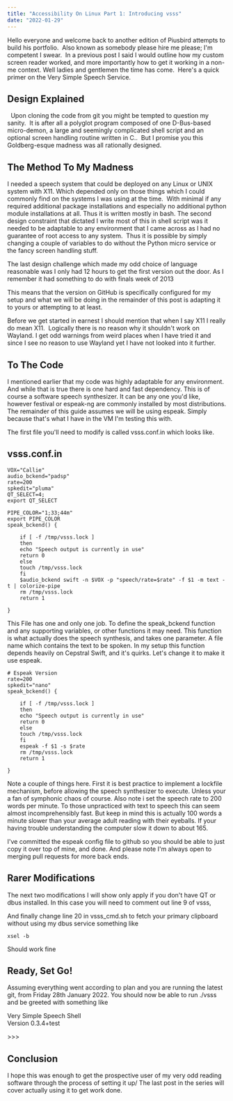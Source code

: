 ```yaml
---
title: "Accessibility On Linux Part 1: Introducing vsss"
date: "2022-01-29"
---
```


Hello everyone and welcome back to another edition of Piusbird attempts to build his portfolio.  Also known as somebody please hire me please; I'm competent I swear.  In a previous post I said I would outline how my custom screen reader worked, and more importantly how to get it working in a non-me context. Well ladies and gentlemen the time has come.  Here's a quick primer on the Very Simple Speech Service.

## Design Explained

  Upon cloning the code from git you might be tempted to question my sanity.  It is after all a polyglot program composed of one D-Bus-based micro-demon, a large and seemingly complicated shell script and an optional screen handling routine written in C..  But I promise you this Goldberg-esque madness was all rationally designed.

## The Method To My Madness

I needed a speech system that could be deployed on any Linux or UNIX system with X11. Which depended only on those things which I could commonly find on the systems I was using at the time.  With minimal if any required additional package installations and especially no additional python module installations at all. Thus it is written mostly in bash. The second design constraint that dictated I write most of this in shell script was it needed to be adaptable to any environment that I came across as I had no guarantee of root access to any system.  Thus it is possible by simply changing a couple of variables to do without the Python micro service or the fancy screen handling stuff.

The last design challenge which made my odd choice of language reasonable was I only had 12 hours to get the first version out the door. As I remember it had something to do with finals week of 2013  

This means that the version on GitHub is specifically configured for my setup and what we will be doing in the remainder of this post is adapting it to yours or attempting to at least.

Before we get started in earnest I should mention that when I say X11 I really do mean X11.  Logically there is no reason why it shouldn't work on Wayland. I get odd warnings from weird places when I have tried it and since I see no reason to use Wayland yet I have not looked into it further.

## To The Code

I mentioned earlier that my code was highly adaptable for any environment. And while that is true there is one hard and fast dependency. This is of course a software speech synthesizer. It can be any one you'd like, however festival or espeak-ng are commonly installed by most distributions. The remainder of this guide assumes we will be using espeak. Simply because that's what I have in the VM I'm testing this with.

The first file you'll need to modify is called vsss.conf.in which looks like.

## vsss.conf.in

```
VOX="Callie" 
audio_bckend="padsp" 
rate=200
spkedit="pluma" 
QT_SELECT=4; 
export QT_SELECT

PIPE_COLOR="1;33;44m"
export PIPE_COLOR
speak_bckend() {

    if [ -f /tmp/vsss.lock ]
    then
	echo "Speech output is currently in use"
	return 0
    else
	touch /tmp/vsss.lock
    fi
    $audio_bckend swift -n $VOX -p "speech/rate=$rate" -f $1 -m text -t | colorize-pipe 
    rm /tmp/vsss.lock
    return 1

}
```

This File has one and only one job. To define the speak\_bckend function and any supporting variables, or other functions it may need. This function is what actually does the speech synthesis, and takes one parameter. A file name which contains the text to be spoken. In my setup this function depends heavily on Cepstral Swift, and it's quirks. Let's change it to make it use espeak.

```
# Espeak Version 
rate=200
spkedit="nano" 
speak_bckend() {

    if [ -f /tmp/vsss.lock ]
    then
	echo "Speech output is currently in use"
	return 0
    else
	touch /tmp/vsss.lock
    fi
    espeak -f $1 -s $rate
    rm /tmp/vsss.lock
    return 1

}
```

Note a couple of things here. First it is best practice to implement a lockfile mechanism, before allowing the speech synthesizer to execute. Unless your a fan of symphonic chaos of course. Also note i set the speech rate to 200 words per minute. To those unpracticed with text to speech this can seem almost incomprehensibly fast. But keep in mind this is actually 100 words a minute slower than your average adult reading with their eyeballs. If your having trouble understanding the computer slow it down to about 165.

I've committed the espeak config file to github so you should be able to just copy it over top of mine, and done. And please note I'm always open to merging pull requests for more back ends.

## Rarer Modifications

The next two modifications I will show only apply if you don't have QT or dbus installed. In this case you will need to comment out line 9 of vsss,

And finally change line 20 in vsss\_cmd.sh to fetch your primary clipboard without using my dbus service something like

```
xsel -b  
```

Should work fine

## Ready, Set Go!

Assuming everything went according to plan and you are running the latest git, from Friday 28th January 2022. You should now be able to run ./vsss and be greeted with something like

Very Simple Speech Shell  
Version 0.3.4+test

\>>>

## Conclusion

I hope this was enough to get the prospective user of my very odd reading software through the process of setting it up/ The last post in the series will cover actually using it to get work done.
